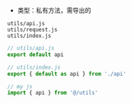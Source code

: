 * 类型：私有方法，需导出的

```dir
utils/api.js
utils/request.js
utils/index.js
```
```js
// utils/api.js
export default api

// utils/index.js
export { default as api } from './api'

// my js
import { api } from '@/utils'
```
